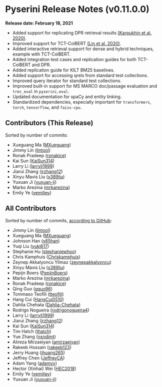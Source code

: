 # Pyserini Release Notes (v0.11.0.0)

**Release date: February 18, 2021**

+ Added support for replicating DPR retrieval results [(Karpukhin et al. 2020)](https://arxiv.org/abs/2004.04906).
+ Improved support for TCT-ColBERT [(Lin et al. 2020)](https://arxiv.org/abs/2010.11386).
+ Added interactive retrieval support for dense and hybrid techniques, example with TCT-ColBERT.
+ Added integration test cases and replication guides for both TCT-ColBERT and DPR.
+ Added replication guide for KILT BM25 baselines.
+ Added support for accessing qrels from standard test collections.
+ Improved query iterator for standard test collections.
+ Improved built-in support for MS MARCO doc/passage evaluation and `trec_eval` in `pyserini.eval`.
+ Updated documentation for spaCy and entity linking.
+ Standardized dependencies, especially important for `transformers`, `torch`, `tensorflow`, and `faiss-cpu`.

## Contributors (This Release)

Sorted by number of commits:

+ Xueguang Ma ([MXueguang](https://github.com/MXueguang))
+ Jimmy Lin ([lintool](https://github.com/lintool))
+ Ronak Pradeep ([ronakice](https://github.com/ronakice))
+ Kai Sun ([KaiSun314](https://github.com/KaiSun314))
+ Larry Li ([larryli1999](https://github.com/larryli1999))
+ Jiarui Zhang ([jrzhang12](https://github.com/jrzhang12))
+ Xinyu Mavis Liu ([x389liu](https://github.com/x389liu))
+ Yuxuan Ji ([yuxuan-ji](https://github.com/yuxuan-ji))
+ Marko Arezina ([mrkarezina](https://github.com/mrkarezina))
+ Emily Ye ([yemiliey](https://github.com/yemiliey))
   
## All Contributors

Sorted by number of commits, [according to GitHub](https://github.com/castorini/pyserini/graphs/contributors):

+ Jimmy Lin ([lintool](https://github.com/lintool))
+ Xueguang Ma ([MXueguang](https://github.com/MXueguang))
+ Johnson Han ([x65han](https://github.com/x65han))
+ Yuqi Liu ([yuki617](https://github.com/yuki617))
+ Stephanie Hu ([stephaniewhoo](https://github.com/stephaniewhoo))
+ Chris Kamphuis ([Chriskamphuis](https://github.com/Chriskamphuis))
+ Zeynep Akkalyoncu Yilmaz ([zeynepakkalyoncu](https://github.com/zeynepakkalyoncu))
+ Xinyu Mavis Liu ([x389liu](https://github.com/x389liu))
+ Pepijn Boers ([PepijnBoers](https://github.com/PepijnBoers))
+ Marko Arezina ([mrkarezina](https://github.com/mrkarezina))
+ Ronak Pradeep ([ronakice](https://github.com/ronakice))
+ Qing Guo ([qguo96](https://github.com/qguo96))
+ Tommaso Teofili ([tteofili](https://github.com/tteofili))
+ Hang Cui ([HangCui0510](https://github.com/HangCui0510))
+ Dahlia Chehata ([Dahlia-Chehata](https://github.com/Dahlia-Chehata))
+ Rodrigo Nogueira ([rodrigonogueira4](https://github.com/rodrigonogueira4))
+ Larry Li ([larryli1999](https://github.com/larryli1999))
+ Jiarui Zhang ([jrzhang12](https://github.com/jrzhang12))
+ Kai Sun ([KaiSun314](https://github.com/KaiSun314))
+ Tim Hatch ([thatch](https://github.com/thatch))
+ Yue Zhang ([nsndimt](https://github.com/nsndimt))
+ Alireza Mirzaeiyan ([amirzaeiyan](https://github.com/amirzaeiyan))
+ Rakeeb Hossain ([rakeeb123](https://github.com/rakeeb123))
+ Jerry Huang ([jhuang265](https://github.com/jhuang265))
+ Jeffrey Chen ([JeffreyCA](https://github.com/JeffreyCA))
+ Adam Yang ([adamyy](https://github.com/adamyy))
+ Hector (Xinhai) Wei ([HEC2018](https://github.com/HEC2018))
+ Emily Ye ([yemiliey](https://github.com/yemiliey))
+ Yuxuan Ji ([yuxuan-ji](https://github.com/yuxuan-ji))
